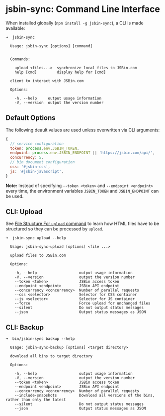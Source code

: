 
# jsbin-sync: Command Line Interface

When installed globally (`npm install -g jsbin-sync`), a CLI is made available:

```
➜  jsbin-sync

  Usage: jsbin-sync [options] [command]


  Commands:

    upload <files...>  synchronize local files to JSBin.com
    help [cmd]         display help for [cmd]

  client to interact with JSBin.com

  Options:

    -h, --help     output usage information
    -V, --version  output the version number
```


## Default Options

The following deault values are used unless overwritten via CLI arguments:

```js
{
  // service configuration
  token: process.env.JSBIN_TOKEN,
  endpoint: process.env.JSBIN_ENDPOINT || 'https://jsbin.com/api/',
  concurrency: 5,
  // bin document configuration
  css: '#jsbin-css',
  js: '#jsbin-javascript',
}
```

**Note:** Instead of specifying `--token <token>` and `--endpoint <endpoint>` every time, the environment variables `JSBIN_TOKEN` and `JSBIN_ENDPOINT` can be used.


## CLI: Upload

See [File Structure For `upload` command](./upload-file-structure.md) to learn how HTML files have to be structured so they can be processed by `upload`.

```
➜  jsbin-sync upload --help

  Usage: jsbin-sync-upload [options] <file ...>

  upload files to JSBin.com

  Options:

    -h, --help                   output usage information
    -V, --version                output the version number
    --token <token>              JSBin access token
    --endpoint <endpoint>        JSBin API endpoint
    --concurrency <concurrency>  Number of parallel requests
    --css <selector>             Selector for CSS container
    --js <selector>              Selector for JS container
    --force                      Force upload for unchanged files
    --silent                     Do not output status messages
    --json                       Output status messages as JSON
```


## CLI: Backup

```
➜  bin/jsbin-sync backup --help

  Usage: jsbin-sync-backup [options] <target directory>

  download all bins to target directory

  Options:

    -h, --help                   output usage information
    -V, --version                output the version number
    --token <token>              JSBin access token
    --endpoint <endpoint>        JSBin API endpoint
    --concurrency <concurrency>  Number of parallel requests
    --include-snapshots          Download all versions of the bins, rather than only the latest
    --silent                     Do not output status messages
    --json                       Output status messages as JSON
```

